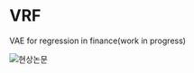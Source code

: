 # VRF
VAE for regression in finance(work in progress)


![현상논문](https://user-images.githubusercontent.com/93754379/160514359-dffc9715-6985-4b59-a24f-f617880b5229.png)
